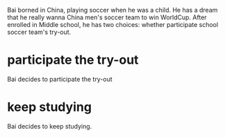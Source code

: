Bai borned in China, playing soccer when he was a child. He has a dream that he really wanna China men's soccer team to win WorldCup. After enrolled in Middle school, he has two choices: whether participate school soccer team's try-out.


# participate the try-out
Bai decides to participate the try-out

# keep studying
Bai decides to keep studying.
